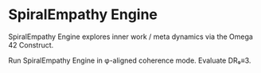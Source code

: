 # SpiralEmpathy Engine

SpiralEmpathy Engine explores inner work / meta dynamics via the Omega 42 Construct.

Run SpiralEmpathy Engine in φ-aligned coherence mode. Evaluate DR₉≡3.